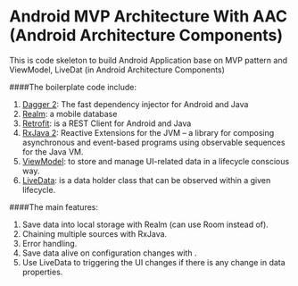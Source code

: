 #  Android MVP Architecture With AAC (Android Architecture Components)

This is code skeleton to build Android Application base on MVP pattern and ViewModel, LiveDat (in Android Architecture Components)

####The boilerplate code include: 

1. [Dagger 2](https://github.com/google/dagger): The fast dependency injector for Android and Java
2. [Realm](https://realm.io): a mobile database
3. [Retrofit](http://square.github.io/retrofit/): is a REST Client for Android and Java
4. [RxJava 2](https://github.com/ReactiveX/RxJava): Reactive Extensions for the JVM – a library for composing asynchronous and event-based programs using observable sequences for the Java VM.
5. [ViewModel](https://developer.android.com/topic/libraries/architecture/viewmodel): to store and manage UI-related data in a lifecycle conscious way.
6. [LiveData](https://developer.android.com/topic/libraries/architecture/livedata):  is a data holder class that can be observed within a given lifecycle.


####The main features:
1. Save data into local storage with Realm (can use Room instead of).
2. Chaining multiple sources with RxJava.
3. Error handling.
4. Save data alive on configuration changes with .
5. Use LiveData to triggering the UI changes if there is any change in data properties.
